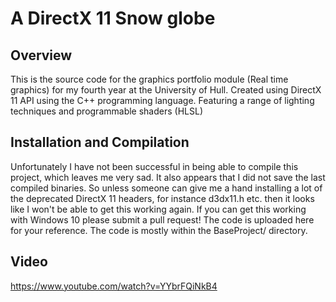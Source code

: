 # A DirectX 11 Snow globe
Overview
-
This is the source code for the graphics portfolio module (Real time graphics) for my fourth year at the University of Hull. Created using DirectX 11 API  using the C++ programming language. Featuring a range of lighting techniques and programmable shaders (HLSL)

Installation and Compilation
------------
Unfortunately I have not been successful in being able to compile this project, which leaves me very sad. It also appears that I did not save the last compiled binaries. So unless someone can give me a hand installing a lot of the deprecated DirectX 11 headers, for instance d3dx11.h etc. then it looks like I won't be able to get this working again.
If you can get this working with Windows 10 please submit a pull request!
The code is uploaded here for your reference. The code is mostly within the BaseProject/ directory.

Video
-
https://www.youtube.com/watch?v=YYbrFQiNkB4
